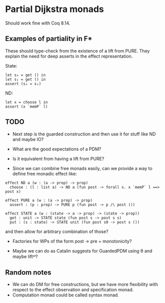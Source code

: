 # Partial Dijkstra monads

Should work fine with Coq 8.14.

## Examples of partiality in F*

These should type-check from the existence of a lift from PURE.
They explain the need for deep asserts in the effect representation.

State:
```fstar
let s₀ = get () in
let s₁ = get () in
assert (s₀ = s₁)
```

ND:
```fstar
let x = choose l in
assert (x `memP` l)
```

## TODO

- Next step is the guarded construction and then use it for stuff like ND and
maybe IO?

- What are the good expectations of a PDM?

- Is it equivalent from having a lift from PURE?

- Since we can combine free monads easily, can we provide a way to define free
monadic effect like:

```fstar
effect ND a (w : (a -> prop) -> prop)
  choose : (l : list a) -> ND a (fun post -> forall x. x `memP` l ==> post x)
```

```fstar
effect PURE a (w : (a -> prop) -> prop)
  assert : (p : prop) -> PURE p (fun post -> p /\ post ())
```

```fstar
effect STATE a (w : (state -> a -> prop) -> (state -> prop))
  get : unit -> STATE state (fun post s -> post s s)
  put : (s : state) -> STATE unit (fun post s0 -> post s ())
```

and then allow for arbitrary combination of those?

- Factories for WPs of the form post → pre + monotonicity?

- Maybe we can do as Catalin suggests for GuardedPDM using θ and maybe liftᵂ?

## Random notes

- We can do DM for free constructions, but we have more flexibility with respect
to the effect observation and specification monad.
- Computation monad could be called syntax monad.